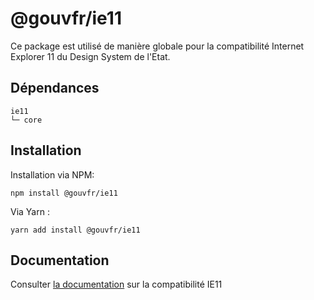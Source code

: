 # @gouvfr/ie11

Ce package est utilisé de manière globale pour la compatibilité Internet Explorer 11 du Design System de l'Etat.

## Dépendances
```shell
ie11
└─ core
```

## Installation
Installation via NPM:
```
npm install @gouvfr/ie11
```
Via Yarn :
```
yarn add install @gouvfr/ie11
```

## Documentation

Consulter [la documentation](#) sur la compatibilité IE11
